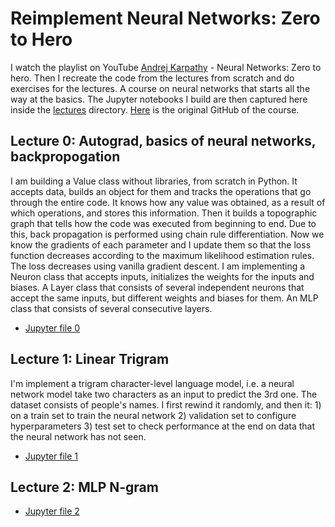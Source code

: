 # Reimplement Neural Networks: Zero to Hero
I watch the playlist on YouTube [Andrej Karpathy](https://www.youtube.com/@AndrejKarpathy) - Neural Networks: Zero to hero. Then I recreate the code from the lectures from scratch and do exercises for the lectures. A course on neural networks that starts all the way at the basics. The Jupyter notebooks I build are then captured here inside the [lectures](https://github.com/olegdavydovai/reimplement-nn-zero-to-hero/tree/main/lectures) directory. [Here](https://github.com/karpathy/nn-zero-to-hero?tab=readme-ov-file) is the original GitHub of the course.

## Lecture 0: Autograd, basics of neural networks, backpropogation
I am building a Value class without libraries, from scratch in Python. It accepts data, builds an object for them and tracks the operations that go through the entire code. It knows how any value was obtained, as a result of which operations, and stores this information. Then it builds a topographic graph that tells how the code was executed from beginning to end. Due to this, back propagation is performed using chain rule differentiation. Now we know the gradients of each parameter and I update them so that the loss function decreases according to the maximum likelihood estimation rules. The loss decreases using vanilla gradient descent. I am implementing a Neuron class that accepts inputs, initializes the weights for the inputs and biases. A Layer class that consists of several independent neurons that accept the same inputs, but different weights and biases for them. An MLP class that consists of several consecutive layers.
- [Jupyter file 0](https://github.com/olegdavydovai/reimplement-nn-zero-to-hero/blob/main/lectures/lecture_0_autograd(micrograd).ipynb)

## Lecture 1: Linear Trigram
I'm implement a trigram character-level language model, i.e. a neural network model take two characters as an input to predict the 3rd one. The dataset consists of people's names. I first rewind it randomly, and then  it: 1) on a train set to train the neural network 2) validation set to configure hyperparameters 3) test set to check performance at the end on data that the neural network has not seen.
- [Jupyter file 1](https://github.com/olegdavydovai/reimplement-nn-zero-to-hero/blob/main/lectures/lecture_1_trigram_bigram.ipynb)

## Lecture 2: MLP N-gram
- [Jupyter file 2](https://github.com/olegdavydovai/reimplement-nn-zero-to-hero/blob/main/lectures/lecture_2_MLP_fourgram.ipynb)
